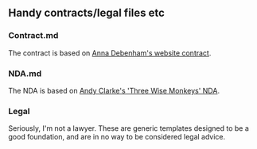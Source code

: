 ## Handy contracts/legal files etc

### Contract.md

The contract is based on [Anna Debenham's website contract](https://gist.github.com/maban/6098135).

### NDA.md

The NDA is based on [Andy Clarke's 'Three Wise Monkeys' NDA](https://gist.github.com/malarkey/4188969).

### Legal

Seriously, I'm not a lawyer. These are generic templates designed to be a good foundation, and are in no way to be considered legal advice.
